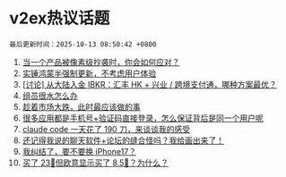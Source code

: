 # v2ex热议话题

`最后更新时间：2025-10-13 08:50:42 +0800`

1. [当一个产品被像素级抄袭时，你会如何应对？](https://www.v2ex.com/t/1164648)
1. [实锤鸿蒙半强制更新，不考虑用户体验](https://www.v2ex.com/t/1164628)
1. [[讨论] 从大陆入金 IBKR：汇丰 HK + 兴业 / 跨境支付通，哪种方案最优？](https://www.v2ex.com/t/1164646)
1. [组员很水怎么办](https://www.v2ex.com/t/1164606)
1. [趁着市场大跌，此时最应该做的事](https://www.v2ex.com/t/1164588)
1. [很多应用都是手机号+验证码直接登录，怎么保证背后是同一个用户呢](https://www.v2ex.com/t/1164591)
1. [claude code 一天花了 190 刀，来谈谈我的感受](https://www.v2ex.com/t/1164626)
1. [还记得我说的聊天软件+论坛的缝合怪吗？我给画出来了！](https://www.v2ex.com/t/1164611)
1. [我纠结了，要不要换 iPhone17？](https://www.v2ex.com/t/1164651)
1. [买了 23💎但欧意显示买了 8.5💎？为什么？](https://www.v2ex.com/t/1164603)

